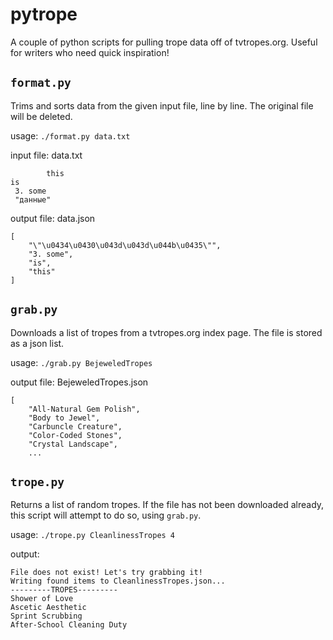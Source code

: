 # pytrope
A couple of python scripts for pulling trope data off of tvtropes.org. Useful for writers who need quick inspiration!

## `format.py`

Trims and sorts data from the given input file, line by line. The original file will be deleted.

usage: `./format.py data.txt`

input file: 
data.txt
```
        this
is
 3. some
 "данные"
```

output file:
data.json
```
[
    "\"\u0434\u0430\u043d\u043d\u044b\u0435\"",
    "3. some",
    "is",
    "this"
]
```

## `grab.py`

Downloads a list of tropes from a tvtropes.org index page. The file is stored as a json list.

usage: `./grab.py BejeweledTropes`

output file:
BejeweledTropes.json
```
[
    "All-Natural Gem Polish",
    "Body to Jewel",
    "Carbuncle Creature",
    "Color-Coded Stones",
    "Crystal Landscape",
    ...
```

## `trope.py`

Returns a list of random tropes. If the file has not been downloaded already, this script will attempt to do so, using `grab.py`.

usage: `./trope.py CleanlinessTropes 4`

output:
```
File does not exist! Let's try grabbing it!
Writing found items to CleanlinessTropes.json...
---------TROPES---------
Shower of Love
Ascetic Aesthetic
Sprint Scrubbing
After-School Cleaning Duty
```